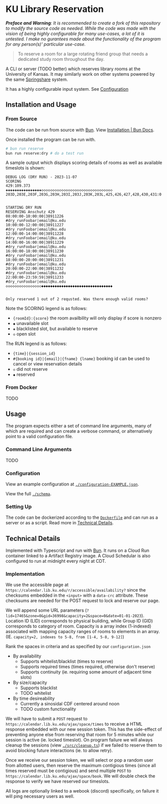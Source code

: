 # KU Library Reservation

_**Preface and Warning**: It is recommended to create a fork of this repository to modify the source code as needed. 
While the code was made with the vision of being highly configurable for many use-cases, a lot of it is untested. 
I make no gurantees made about the functionality of the program for any person(s)' particular use-case._

> To reserve a room for a large rotating friend group that needs a dedicated study room throughout the day.

A CLI or server (TODO better) which reserves library rooms at the University of Kansas. 
It may similarly work on other systems powered by the same [Springshare](https://www.springshare.com/) system.

It has a highly configurable input system. See [Configuration](#configuration) 

## Installation and Usage

### From Source
The code can be run from source with [Bun](https://bun.sh/). View [Installation | Bun Docs](https://bun.sh/docs/installation).

Once installed the program can be run with.
```sh
# bun run reserve
bun run reserve:dry # do a test run
```
A sample output which displays scoring details of rooms as well as available timeslots is shown:
```
DEBUG LOG (DRY RUN) - 2023-11-07
SCORING
429:109.373
◈◈◈◈◈◈◈◈◈◈◈◈◈◈◈◈◇◇◇◇◇◇◇◇◇◇◇◇◇◇◇◇◇◇◇◇◇◇◇◇◇◇◇◇◇◇◇◇
203D,203E,203F,203G,203H,203I,203J,203K,203L,425,426,427,428,430,431:0


STARTING DRY RUN
RESERVING Anschutz 429
08:00:00-10:00:00|38911226
#dry_runFoobar|email@ku.edu
10:00:00-12:00:00|38911227
#dry_runFoobar|email@ku.edu
12:00:00-14:00:00|38911228
#dry_runFoobar|email@ku.edu
14:00:00-16:00:00|38911229
#dry_runFoobar|email@ku.edu
16:00:00-18:00:00|38911230
#dry_runFoobar|email@ku.edu
18:00:00-20:00:00|38911231
#dry_runFoobar|email@ku.edu
20:00:00-22:00:00|38911232
#dry_runFoobar|email@ku.edu
22:00:00-23:59:59|38911233
#dry_runFoobar|email@ku.edu
◇◇◇◇◇◇◇◇◇◇◇◇◇◇◇◇◆◆◆◆◆◆◆◆◆◆◆◆◆◆◆◆◆◆◆◆◆◆◆◆◆◆◆◆◆◆◆◆


Only reserved 1 out of 2 requsted. Was there enough valid rooms?
```
Note the SCORING legend is as follows:
* `{roomId}:{score}` the room availbility will only display if score is nonzero
* `◆` unavailable slot
* `◈` blacklisted slot, but available to reserve
* `◇` open slot

The RUN legend is as follows:
* `{time}|{session_id}`
* `#{booking id}|{email}|{fname} {lname}` booking id can be used to cancel or view reservation details
* `◇` did not reserve
* `◆` reserved

### From Docker
TODO

## Usage
The program expects either a set of command line arguments, many of which are required and can create a verbose command, or alternatively point to a valid
configuration file.

### Command Line Arguments
TODO

### Configuration
View an example configuration at [`./configuration-EXAMPLE.json`](./configuration-EXAMPLE.json).

View the full [`./schema`](./schema.json).

### Setting Up
The code can be dockerized according to the [`Dockerfile`](./Dockerfile) and can run as a server or as a script. 
Read more in [Technical Details](#technical-details).

## Technical Details

Implemented with Typescript and run with [Bun](https://bun.sh/). 
It runs on a Cloud Run container linked to a Artifact Registry image. 
A Cloud Schedular is also configured to run at midnight every night at CDT.

### Implementation

We use the accessible page at `https://calendar.lib.ku.edu/r/accessible/availability?` since the checksums embedded in the `<input>` with a `data-crc` attribute. 
These checksums are needed for the POST request to lock and reserve our page.

We will append some URL parameters (`?lid=17465&zone=0&gid=36998&capacity=2&space=0&date=01-01-2023`). 
Location ID (LID) corresponds to physical building, while Group ID (GID) corresponds to category of room. 
Capacity is a array index (1-indexed) associated with mapping capacity ranges of rooms to elements in an array. (IE. `capacity=2, indexes to 5-8, from [1-4, 5-8, 9-12]`)

Rank the spaces in criteria and as specified by our `configuration.json`
* By availability
  * Supports whitelist/blacklist (times to reserve)
  * Supports required times (times required, otherwise don't reserve)
  * Supports continuity (ie. requiring some amount of adjacent time slots)
* By size/capacity
  * Supports blacklist
  * TODO whitelist
* By time desireability 
  * Currently a sinosidal CDF centered around noon
  * TODO custom functionality

We will have to submit a `POST` request to `https://calendar.lib.ku.edu/ajax/space/times` to receive a HTML response embedded with our new session token. 
This has the side-effect of preventing anyone else from reserving that room for 5 minutes while our session is active (ie. locked timeslot). On program failure
we will always cleanup the sessions (view [`./src/cleanup.ts`](./src/cleanup.ts)) if we failed to reserve them to avoid blocking future interactions (ie. to allow retry).

Once we receive our session token, we will select or pop a random user from allotted users, then reserve the maximum contigious times
(since all times reserved must be contigious) and send multiple `POST` to `https://calendar.lib.ku.edu/ajax/space/book`. We will double check the response
to verify we have reserved our timeslots.

All logs are optionally linked to a webook (discord) specifically, on failure it will ping necessary users as well.
 
<!--
gcloud init
https://stackoverflow.com/a/49958213/17954209
gcloud components install docker-credential-gcr
sudo usermod -a -G docker ${USER}
-->